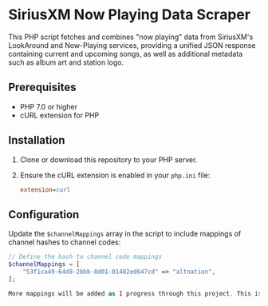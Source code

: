 # SiriusXM Now Playing Data Scraper

This PHP script fetches and combines "now playing" data from SiriusXM's LookAround and Now-Playing services, providing a unified JSON response containing current and upcoming songs, as well as additional metadata such as album art and station logo.

## Prerequisites

- PHP 7.0 or higher
- cURL extension for PHP

## Installation

1. Clone or download this repository to your PHP server.

2. Ensure the cURL extension is enabled in your `php.ini` file:

    ```ini
    extension=curl
    ```

## Configuration

Update the `$channelMappings` array in the script to include mappings of channel hashes to channel codes:

```php
// Define the hash to channel code mappings
$channelMappings = [
    "53f1ca49-64d8-2bbb-8d01-01482ed647cd" => "altnation",
];

More mappings will be added as I progress through this project. This is just for personal learning purposes.
